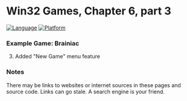 # Win32 Games, Chapter 6, part 3
[![Language](https://img.shields.io/badge/Language%20-C++-blue.svg)](https://github.com/GeorgePimpleton/Win32-games/)
[![Platform](https://img.shields.io/badge/Platform%20-Win32-blue.svg)](https://github.com/GeorgePimpleton/Win32-games/)

### Example Game: Brainiac
3. Added "New Game" menu feature

### Notes
There may be links to websites or internet sources in these pages and source code. Links can go stale. A search engine is your friend.

